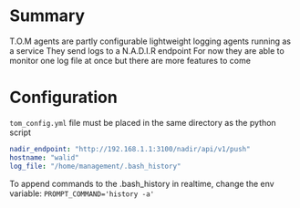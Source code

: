# Summary

T.O.M agents are partly configurable lightweight logging agents running as a service
They send logs to a N.A.D.I.R endpoint
For now they are able to monitor one log file at once but there are more features to come

# Configuration

`tom_config.yml` file must be placed in the same directory as the python script

```tom_config.yml
nadir_endpoint: "http://192.168.1.1:3100/nadir/api/v1/push"
hostname: "walid"
log_file: "/home/management/.bash_history"
```

To append commands to the .bash_history in realtime, change the env variable: `PROMPT_COMMAND='history -a'`
